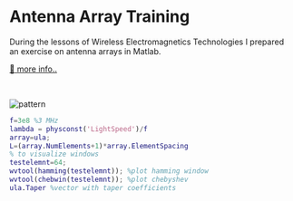 # Antenna Array Training

During the lessons of Wireless Electromagnetics Technologies I prepared an exercise on antenna arrays in Matlab.

[📡 more info..]()

<br>

![pattern](https://alessandromastrofini.it/wp-content/uploads/2021/11/Senza-nome-2-1536x1155.png)
 
```matlab
f=3e8 %3 MHz
lambda = physconst('LightSpeed')/f
array=ula;
L=(array.NumElements+1)*array.ElementSpacing
% to visualize windows
testelemnt=64;
wvtool(hamming(testelemnt)); %plot hamming window
wvtool(chebwin(testelemnt)); %plot chebyshev 
ula.Taper %vector with taper coefficients
```
